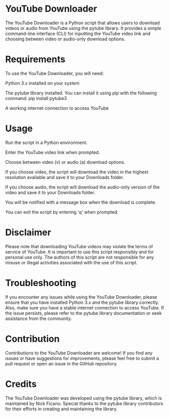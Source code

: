 # YouTube Downloader
The YouTube Downloader is a Python script that allows users to download videos or audio from YouTube using the pytube library. It provides a simple command-line interface (CLI) for inputting the YouTube video link and choosing between video or audio-only download options.

# Requirements  

To use the YouTube Downloader, you will need:  


Python 3.x installed on your system  

The pytube library installed. You can install it using pip with the following command: pip install pytube3  

A working internet connection to access YouTube  

# Usage  

Run the script in a Python environment.  

Enter the YouTube video link when prompted.  

Choose between video (v) or audio (a) download options.  

If you choose video, the script will download the video in the highest resolution available and save it to your Downloads folder.  

If you choose audio, the script will download the audio-only version of the video and save it to your Downloads folder.  

You will be notified with a message box when the download is complete.  

You can exit the script by entering 'q' when prompted.  

# Disclaimer
Please note that downloading YouTube videos may violate the terms of service of YouTube. It is important to use this script responsibly and for personal use only. The authors of this script are not responsible for any misuse or illegal activities associated with the use of this script.  


# Troubleshooting  
If you encounter any issues while using the YouTube Downloader, please ensure that you have installed Python 3.x and the pytube library correctly. Also, make sure you have a stable internet connection to access YouTube. If the issue persists, please refer to the pytube library documentation or seek assistance from the community.

# Contribution  
Contributions to the YouTube Downloader are welcome! If you find any issues or have suggestions for improvements, please feel free to submit a pull request or open an issue in the GitHub repository.

# Credits  

The YouTube Downloader was developed using the pytube library, which is maintained by Nick Ficano. Special thanks to the pytube library contributors for their efforts in creating and maintaining the library.
